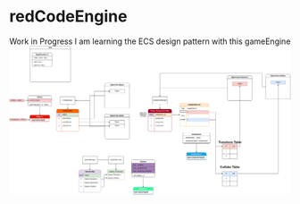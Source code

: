 # redCodeEngine
Work in Progress
I am learning the ECS design pattern with this gameEngine
![alt text](ECS_Architecture.png)